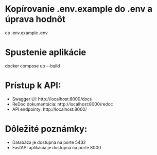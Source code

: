 # Kopírovanie .env.example do .env a úprava hodnôt
   cp .env.example .env
   
   # Spustenie aplikácie
   docker compose up --build


# Prístup k API:
- Swagger UI: http://localhost:8000/docs
- ReDoc dokumentácia: http://localhost:8000/redoc
- API endpointy: http://localhost:8000/

# Dôležité poznámky:
- Databáza je dostupná na porte 5432
- FastAPI aplikácia je dostupná na porte 8000